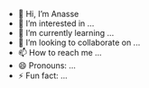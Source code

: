 - 👋 Hi, I’m Anasse
- 👀 I’m interested in ...
- 🌱 I’m currently learning ...
- 💞️ I’m looking to collaborate on ...
- 📫 How to reach me ...
- 😄 Pronouns: ...
- ⚡ Fun fact: ...

<!---
amoghli/amoghli is a ✨ special ✨ repository because its `README.md` (this file) appears on your GitHub profile.
You can click the Preview link to take a look at your changes.
--->
